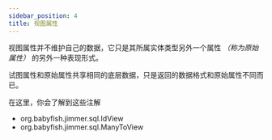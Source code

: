 ```yaml
---
sidebar_position: 4
title: 视图属性
---
```


视图属性并不维护自己的数据，它只是其所属实体类型另外一个属性 *（称为原始属性）* 的另外一种表现形式。

试图属性和原始属性共享相同的底层数据，只是返回的数据格式和原始属性不同而已。

在这里，你会了解到这些注解

-   org.babyfish.jimmer.sql.IdView
-   org.babyfish.jimmer.sql.ManyToView